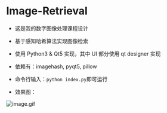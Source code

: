 # Image-Retrieval

- 这是我的数字图像处理课程设计


- 基于感知哈希算法实现图像检索
- 使用 Python3 & Qt5 实现，其中 UI 部分使用 qt designer 实现
- 依赖有：imagehash, pyqt5, pillow
- 命令行输入：`python index.py`即可运行
- 效果图：

![image.gif](https://upload-images.jianshu.io/upload_images/5690299-2f67e8f26fbf316e.gif?imageMogr2/auto-orient/strip)